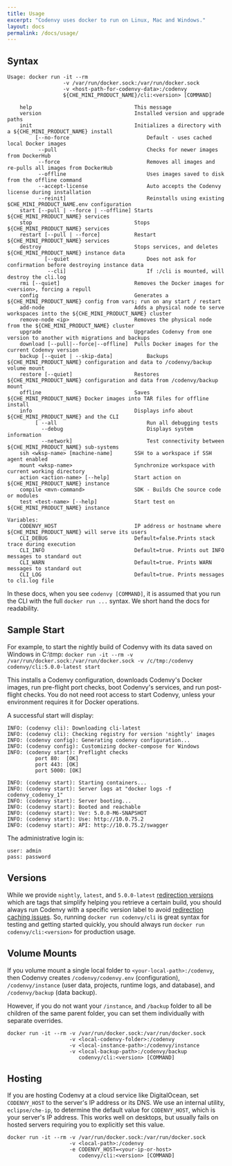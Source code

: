 ```yaml
---
title: Usage
excerpt: "Codenvy uses docker to run on Linux, Mac and Windows."
layout: docs
permalink: /docs/usage/
---
```

## Syntax
```
Usage: docker run -it --rm
                  -v /var/run/docker.sock:/var/run/docker.sock
                  -v <host-path-for-codenvy-data>:/codenvy
                  ${CHE_MINI_PRODUCT_NAME}/cli:<version> [COMMAND]

    help                                 This message
    version                              Installed version and upgrade paths
    init                                 Initializes a directory with a ${CHE_MINI_PRODUCT_NAME} install
         [--no-force                         Default - uses cached local Docker images
          --pull                             Checks for newer images from DockerHub  
          --force                            Removes all images and re-pulls all images from DockerHub
          --offline                          Uses images saved to disk from the offline command
          --accept-license                   Auto accepts the Codenvy license during installation
          --reinit]                          Reinstalls using existing $CHE_MINI_PRODUCT_NAME.env configuration
    start [--pull | --force | --offline] Starts ${CHE_MINI_PRODUCT_NAME} services
    stop                                 Stops ${CHE_MINI_PRODUCT_NAME} services
    restart [--pull | --force]           Restart ${CHE_MINI_PRODUCT_NAME} services
    destroy                              Stops services, and deletes ${CHE_MINI_PRODUCT_NAME} instance data
            [--quiet                         Does not ask for confirmation before destroying instance data
             --cli]                          If :/cli is mounted, will destroy the cli.log
    rmi [--quiet]                        Removes the Docker images for <version>, forcing a repull
    config                               Generates a ${CHE_MINI_PRODUCT_NAME} config from vars; run on any start / restart
    add-node                             Adds a physical node to serve workspaces intto the ${CHE_MINI_PRODUCT_NAME} cluster
    remove-node <ip>                     Removes the physical node from the ${CHE_MINI_PRODUCT_NAME} cluster
    upgrade                              Upgrades Codenvy from one version to another with migrations and backups
    download [--pull|--force|--offline]  Pulls Docker images for the current Codenvy version
    backup [--quiet | --skip-data]           Backups ${CHE_MINI_PRODUCT_NAME} configuration and data to /codenvy/backup volume mount
    restore [--quiet]                    Restores ${CHE_MINI_PRODUCT_NAME} configuration and data from /codenvy/backup mount
    offline                              Saves ${CHE_MINI_PRODUCT_NAME} Docker images into TAR files for offline install
    info                                 Displays info about ${CHE_MINI_PRODUCT_NAME} and the CLI
         [ --all                             Run all debugging tests
           --debug                           Displays system information
           --network]                        Test connectivity between ${CHE_MINI_PRODUCT_NAME} sub-systems
    ssh <wksp-name> [machine-name]       SSH to a workspace if SSH agent enabled
    mount <wksp-name>                    Synchronize workspace with current working directory
    action <action-name> [--help]        Start action on ${CHE_MINI_PRODUCT_NAME} instance
    compile <mvn-command>                SDK - Builds Che source code or modules
    test <test-name> [--help]            Start test on ${CHE_MINI_PRODUCT_NAME} instance

Variables:
    CODENVY_HOST                         IP address or hostname where ${CHE_MINI_PRODUCT_NAME} will serve its users
    CLI_DEBUG                            Default=false.Prints stack trace during execution
    CLI_INFO                             Default=true. Prints out INFO messages to standard out
    CLI_WARN                             Default=true. Prints WARN messages to standard out
    CLI_LOG                              Default=true. Prints messages to cli.log file
```

In these docs, when you see `codenvy [COMMAND]`, it is assumed that you run the CLI with the full `docker run ...` syntax. We short hand the docs for readability.

## Sample Start
For example, to start the nightly build of Codenvy with its data saved on Windows in C:\tmp:
`docker run -it --rm -v /var/run/docker.sock:/var/run/docker.sock -v /c/tmp:/codenvy codenvy/cli:5.0.0-latest start`

This installs a Codenvy configuration, downloads Codenvy's Docker images, run pre-flight port checks, boot Codenvy's services, and run post-flight checks. You do not need root access to start Codenvy, unless your environment requires it for Docker operations.

A successful start will display:
```
INFO: (codenvy cli): Downloading cli-latest
INFO: (codenvy cli): Checking registry for version 'nightly' images
INFO: (codenvy config): Generating codenvy configuration...
INFO: (codenvy config): Customizing docker-compose for Windows
INFO: (codenvy start): Preflight checks
         port 80:  [OK]
         port 443: [OK]
         port 5000: [OK]

INFO: (codenvy start): Starting containers...
INFO: (codenvy start): Server logs at "docker logs -f codenvy_codenvy_1"
INFO: (codenvy start): Server booting...
INFO: (codenvy start): Booted and reachable
INFO: (codenvy start): Ver: 5.0.0-M6-SNAPSHOT
INFO: (codenvy start): Use: http://10.0.75.2
INFO: (codenvy start): API: http://10.0.75.2/swagger
```
The administrative login is:
```
user: admin
pass: password
```
## Versions
While we provide `nightly`, `latest`, and `5.0.0-latest` [redirection versions](https://github.com/codenvy/codenvy/tree/master/docs#nightly-and-latest) which are tags that simplify helping you retrieve a certain build, you should always run Codenvy with a specific version label to avoid [redirection caching issues](https://github.com/codenvy/codenvy/tree/master/docs#nightly-and-latest). So, running `docker run codenvy/cli` is great syntax for testing and getting started quickly, you should always run `docker run codenvy/cli:<version>` for production usage.

## Volume Mounts
If you volume mount a single local folder to `<your-local-path>:/codenvy`, then Codenvy creates `/codenvy/codenvy.env` (configuration), `/codenvy/instance` (user data, projects, runtime logs, and database), and `/codenvy/backup` (data backup).

However, if you do not want your `/instance`, and `/backup` folder to all be children of the same parent folder, you can set them individually with separate overrides.

```
docker run -it --rm -v /var/run/docker.sock:/var/run/docker.sock
                    -v <local-codenvy-folder>:/codenvy
                    -v <local-instance-path>:/codenvy/instance
                    -v <local-backup-path>:/codenvy/backup
                       codenvy/cli:<version> [COMMAND]    

```

## Hosting
If you are hosting Codenvy at a cloud service like DigitalOcean, set `CODENVY_HOST` to the server's IP address or its DNS. We use an internal utility, `eclipse/che-ip`, to determine the default value for `CODENVY_HOST`, which is your server's IP address. This works well on desktops, but usually fails on hosted servers requiring you to explicitly set this value.

```
docker run -it --rm -v /var/run/docker.sock:/var/run/docker.sock
                    -v <local-path>:/codenvy
                    -e CODENVY_HOST=<your-ip-or-host>
                       codenvy/cli:<version> [COMMAND]
```
